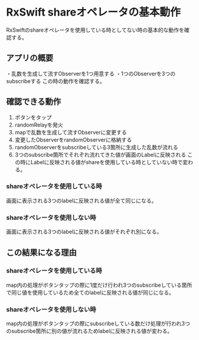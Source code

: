 # RxSwift shareオペレータの基本動作
RxSwiftのshareオペレータを使用している時としてない時の基本的な動作を確認する。

## アプリの概要
・乱数を生成して流すObserverを1つ用意する
・1つのObserverを3つのsubscribeする
この時の動作を確認する。

## 確認できる動作
1. ボタンをタップ
2. randomRelayを発火
3. mapで乱数を生成して流すObserverに変更する
4. 変更したObserverをrandomObserverに格納する
5. randomObserverをsubscribeしている3箇所に生成した乱数が流れる
6. 3つのsubscribe箇所でそれぞれ流れてきた値が画面のLabelに反映される
この時にLabelに反映される値がshareを使用している時としていない時で変わる。

### shareオペレータを使用している時
画面に表示される3つのlabelに反映される値が全て同じになる。

### shareオペレータを使用しない時
画面に表示される3つのlabelに反映される値がそれぞれ別になる。


## この結果になる理由

### shareオペレータを使用している時
map内の処理がボタンタップの際に1度だけ行われ3つのsubscribeしている箇所で同じ値を使用しているため全てのlabelに反映される値が同じになる。

### shareオペレータを使用しない時
map内の処理がボタンタップの際にsubscribeしている数だけ処理が行われ3つのsubscribe箇所に別の値が流れるためlabelに反映される値が変わる。
